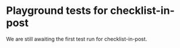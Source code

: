 # Playground tests for checklist-in-post
We are still awaiting the first test run for checklist-in-post.
